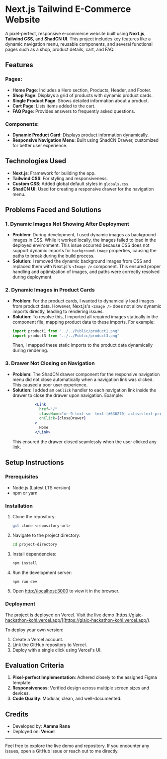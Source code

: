 # Next.js Tailwind E-Commerce Website

A pixel-perfect, responsive e-commerce website built using **Next.js**, **Tailwind CSS**, and **ShadCN UI**. This project includes key features like a dynamic navigation menu, reusable components, and several functional pages such as a shop, product details, cart, and FAQ.

## Features

### Pages:
- **Home Page**: Includes a Hero section, Products, Header, and Footer.
- **Shop Page**: Displays a grid of products with dynamic product cards.
- **Single Product Page**: Shows detailed information about a product.
- **Cart Page**: Lists items added to the cart.
- **FAQ Page**: Provides answers to frequently asked questions.

### Components:
- **Dynamic Product Card**: Displays product information dynamically.
- **Responsive Navigation Menu**: Built using ShadCN Drawer, customized for better user experience.

## Technologies Used
- **Next.js**: Framework for building the app.
- **Tailwind CSS**: For styling and responsiveness.
- **Custom CSS**: Added global default styles in `globals.css`.
- **ShadCN UI**: Used for creating a responsive drawer for the navigation menu.

## Problems Faced and Solutions

### 1. Dynamic Images Not Showing After Deployment
- **Problem**:
  During development, I used dynamic images as background images in CSS. While it worked locally, the images failed to load in the deployed environment. This issue occurred because CSS does not support dynamic imports for `background-image` properties, causing the paths to break during the build process.
- **Solution**:
  I removed the dynamic background images from CSS and replaced them with Next.js's `<Image />` component. This ensured proper handling and optimization of images, and paths were correctly resolved during deployment.

### 2. Dynamic Images in Product Cards
- **Problem**:
  For the product cards, I wanted to dynamically load images from product data. However, Next.js's `<Image />` does not allow dynamic imports directly, leading to rendering issues.
- **Solution**:
  To resolve this, I imported all required images statically in the component file, mapping product data to these imports. For example:
  ```js
  import product1 from "../../Public/product1.png"
  import product3 from "../../Public/product3.png"
  ```
  Then, I mapped these static imports to the product data dynamically during rendering.

### 3. Drawer Not Closing on Navigation
- **Problem**:
  The ShadCN drawer component for the responsive navigation menu did not close automatically when a navigation link was clicked. This caused a poor user experience.
- **Solution**:
  I added an `onClick` handler to each navigation link inside the drawer to close the drawer upon navigation. Example:
  ```jsx
            <Link
              href="/"
              className="mr-9 text-sm  text-[#636270] active:text-primary hover:text-primary"
              onClick={closeDrawer}
            >
              Home
            </Link>
  ```
  This ensured the drawer closed seamlessly when the user clicked any link.


## Setup Instructions

### Prerequisites
- Node.js (Latest LTS version)
- npm or yarn

### Installation
1. Clone the repository:
   ```bash
   git clone <repository-url>
   ```
2. Navigate to the project directory:
   ```bash
   cd project-directory
   ```
3. Install dependencies:
   ```bash
   npm install
   ```
4. Run the development server:
   ```bash
   npm run dev
   ```
5. Open [http://localhost:3000](http://localhost:3000) to view it in the browser.

### Deployment
The project is deployed on Vercel. Visit the live demo [https://giaic-hackathon-kohl.vercel.app/](https://giaic-hackathon-kohl.vercel.app/).

To deploy your own version:
1. Create a Vercel account.
2. Link the GitHub repository to Vercel.
3. Deploy with a single click using Vercel's UI.

## Evaluation Criteria
1. **Pixel-perfect Implementation**: Adhered closely to the assigned Figma template.
2. **Responsiveness**: Verified design across multiple screen sizes and devices.
3. **Code Quality**: Modular, clean, and well-documented.

## Credits
- Developed by: **Aamna Rana**
- Deployed on: **Vercel**

---

Feel free to explore the live demo and repository. If you encounter any issues, open a GitHub issue or reach out to me directly.
